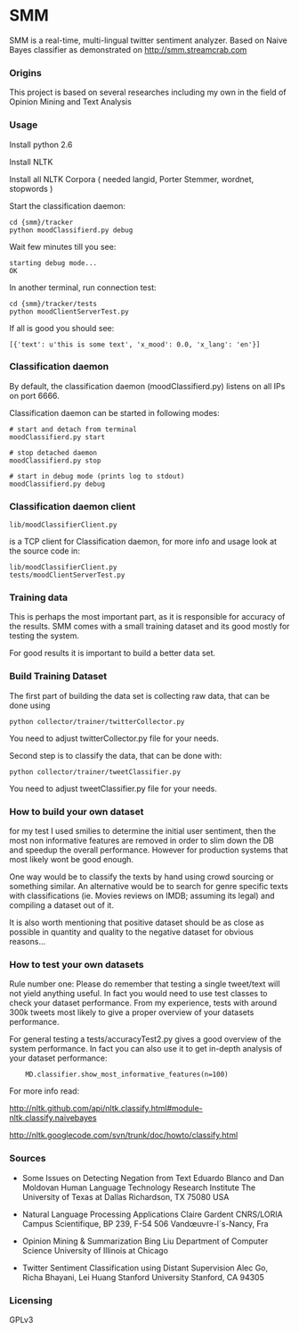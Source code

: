 SMM
==========

SMM is a real-time, multi-lingual twitter sentiment analyzer. Based on Naive Bayes classifier as demonstrated on http://smm.streamcrab.com


### Origins

This project is based on several researches including my own in the field of Opinion Mining and Text Analysis

### Usage

Install python 2.6

Install NLTK

Install all NLTK Corpora ( needed langid, Porter Stemmer, wordnet, stopwords )

Start the classification daemon:

	cd {smm}/tracker
	python moodClassifierd.py debug

Wait few minutes till you see:

	starting debug mode...
	OK

In another terminal, run connection test:

	cd {smm}/tracker/tests
	python moodClientServerTest.py

If all is good you should see:

	[{'text': u'this is some text', 'x_mood': 0.0, 'x_lang': 'en'}]


### Classification daemon
By default, the classification daemon (moodClassifierd.py) listens on all IPs on port 6666.

Classification daemon can be started in following modes:

	# start and detach from terminal
	moodClassifierd.py start

	# stop detached daemon
	moodClassifierd.py stop

	# start in debug mode (prints log to stdout)
	moodClassifierd.py debug


### Classification daemon client

	lib/moodClassifierClient.py

is a TCP client for Classification daemon, for more info and usage look at the source code in:

	lib/moodClassifierClient.py
	tests/moodClientServerTest.py


### Training data
This is perhaps the most important part, as it is responsible for accuracy of the results. SMM comes with a small training dataset and its good mostly for testing the system.

For good results it is important to build a better data set.


### Build Training Dataset

The first part of building the data set is collecting raw data, that can be done using

	python collector/trainer/twitterCollector.py

You need to adjust twitterCollector.py file for your needs.


Second step is to classify the data, that can be done with:

	python collector/trainer/tweetClassifier.py

You need to adjust tweetClassifier.py file for your needs.

### How to build your own dataset
for my test I used smilies to determine the initial user sentiment, then the most non informative features are removed in order to slim down the DB and speedup the overall performance.
However for production systems that most likely wont be good enough.

One way would be to classify the texts by hand using crowd sourcing or something similar.
An alternative would be to search for genre specific texts with classifications (ie. Movies reviews on IMDB; assuming its legal) and compiling a dataset out of it.

It is also worth mentioning that positive dataset should be as close as possible in quantity and quality to the negative dataset for obvious reasons...


### How to test your own datasets

Rule number one:  Please do remember that testing a single tweet/text will not yield anything useful. In fact you would need to use test classes to check your dataset performance. From my experience, tests with around 300k tweets most likely to give a proper overview of your datasets performance.

For general testing a tests/accuracyTest2.py gives a good overview of the system performance. In fact you can also use it to get in-depth analysis of your dataset performance:

		MD.classifier.show_most_informative_features(n=100)


For more info read:

http://nltk.github.com/api/nltk.classify.html#module-nltk.classify.naivebayes

http://nltk.googlecode.com/svn/trunk/doc/howto/classify.html

### Sources

- Some Issues on Detecting Negation from Text 
  Eduardo Blanco and Dan Moldovan
  Human Language Technology Research Institute
  The University of Texas at Dallas
  Richardson, TX 75080 USA


- Natural Language Processing Applications
  Claire Gardent
  CNRS/LORIA
  Campus Scientifique,
  BP 239,
  F-54 506 Vandœuvre-l`s-Nancy, Fra


- Opinion Mining & Summarization
  Bing Liu
  Department of Computer Science
  University of Illinois at Chicago


- Twitter Sentiment Classification using Distant Supervision
  Alec Go, Richa Bhayani, Lei Huang
  Stanford University
  Stanford, CA 94305


### Licensing
GPLv3
